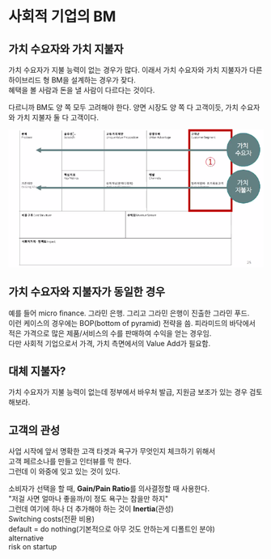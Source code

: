 # 사회적 기업의 BM  

## 가치 수요자와 가치 지불자  

가치 수요자가 지불 능력이 없는 경우가 많다.
이래서 가치 수요자와 가치 지불자가 다른 하이브리드 형 BM을 설계하는 경우가 잦다.  
혜택을 볼 사람과 돈을 낼 사람이 다르다는 것이다.  

다르니까 BM도 양 쪽 모두 고려해야 한다.
양면 시장도 양 쪽 다 고객이듯, 가치 수요자와 가치 지불자 둘 다 고객이다. 

<img src="./asset/가치수요와지불.png" />

## 가치 수요자와 지불자가 동일한 경우  

예를 들어 micro finance. 그라민 은행. 그리고 그라민 은행이 진출한 그라민 푸드.  
이런 케이스의 경우에는 BOP(bottom of pyramid) 전략을 씀.
피라미드의 바닥에서 적은 가격으로 많은 제품/서비스의 수를 판매하여 수익을 얻는 경우임.  
다만 사회적 기업으로서 가격, 가치 측면에서의 Value Add가 필요함.  

## 대체 지불자?  

가치 수요자가 지불 능력이 없는데 정부에서 바우처 발급, 지원금 보조가 있는 경우 검토해보라.  

## 고객의 관성  

사업 시작에 앞서 명확한 고객 타겟과 욕구가 무엇인지 체크하기 위해서  
고객 페르소나를 만들고 인터뷰를 막 한다.  
그런데 이 와중에 잊고 있는 것이 있다.  

소비자가 선택을 할 때, **Gain/Pain Ratio**를 의사결정할 때 사용한다.  
"저걸 사면 얼마나 좋을까/이 정도 욕구는 참을만 하지"  
그런데 여기에 하나 더 추가해야 하는 것이 **Inertia**(관성)  
Switching costs(전환 비용)  
default = do nothing(기본적으로 아무 것도 안하는게 디폴트인 분야)  
alternative  
risk on startup  










